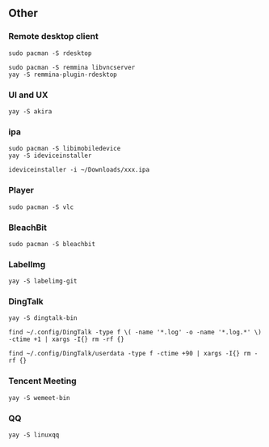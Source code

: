## Other

### Remote desktop client

```
sudo pacman -S rdesktop

sudo pacman -S remmina libvncserver
yay -S remmina-plugin-rdesktop
```

### UI and UX

```
yay -S akira
```

### ipa

```
sudo pacman -S libimobiledevice
yay -S ideviceinstaller

ideviceinstaller -i ~/Downloads/xxx.ipa
```

### Player

```
sudo pacman -S vlc
```

### BleachBit

```
sudo pacman -S bleachbit
```

### LabelImg

```
yay -S labelimg-git
```

### DingTalk

```
yay -S dingtalk-bin
```

```
find ~/.config/DingTalk -type f \( -name '*.log' -o -name '*.log.*' \) -ctime +1 | xargs -I{} rm -rf {}

find ~/.config/DingTalk/userdata -type f -ctime +90 | xargs -I{} rm -rf {}
```

### Tencent Meeting

```
yay -S wemeet-bin
```

### QQ

```
yay -S linuxqq
```

